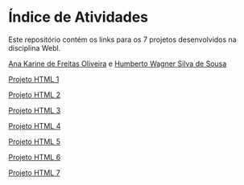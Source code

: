# Índice de Atividades

Este repositório contém os links para os 7 projetos desenvolvidos na disciplina Webl.

[Ana Karine de Freitas Oliveira](https://github.com/akarinela) e [Humberto Wagner Silva de Sousa](https://github.com/1bertoW)

[Projeto HTML 1](https://akarinela.github.io/ApresentacaoPessoal/)

[Projeto HTML 2](https://akarinela.github.io/PortfoliodeImagens/)

[Projeto HTML 3](https://akarinela.github.io/PaginadeReceitas/)

[Projeto HTML 4](https://akarinela.github.io/SitePessoal/)

[Projeto HTML 5](https://akarinela.github.io/TabeladeNotas/)

[Projeto HTML 6](https://akarinela.github.io/RoteirodeViagens/)

[Projeto HTML 7]( https://akarinela.github.io/CadastrodeUsuario/)
